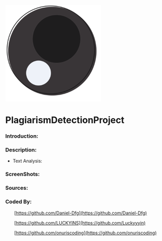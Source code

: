 <img src="./src/UI_Styling/logo/PlagiaSight.png" style="height:300px">

# PlagiarismDetectionProject

### Introduction:

### Description:
- Text Analysis:

### ScreenShots:

### Sources:

### Coded By:
&emsp;&emsp;[https://github.com/Daniel-Dfg](https://github.com/Daniel-Dfg)

&emsp;&emsp;[https://github.com/LUCKYINS](https://github.com/Luckyyyin)

&emsp;&emsp;[https://github.com/onuriscoding](https://github.com/onuriscoding)
